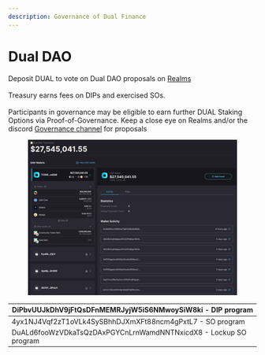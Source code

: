 ```yaml
---
description: Governance of Dual Finance
---
```


# Dual DAO

Deposit DUAL to vote on Dual DAO proposals on [Realms](https://app.realms.today/dao/dual%20dao)\
\
Treasury earns fees on DIPs and exercised SOs.\
\
Participants in governance may be eligible to earn further DUAL Staking Options via Proof-of-Governance. Keep a close eye on Realms and/or the discord [Governance channel](https://discord.com/channels/937797334048325673/1071855278808637560) for proposals

<figure><img src="../../.gitbook/assets/image (13).png" alt=""><figcaption></figcaption></figure>

| DiPbvUUJkDhV9jFtQsDFnMEMRJyjW5iS6NMwoySiW8ki - DIP program       |
| ---------------------------------------------------------------- |
| 4yx1NJ4Vqf2zT1oVLk4SySBhhDJXmXFt88ncm4gPxtL7 - SO program        |
| DuALd6fooWzVDkaTsQzDAxPGYCnLrnWamdNNTNxicdX8 - Lockup SO program |
